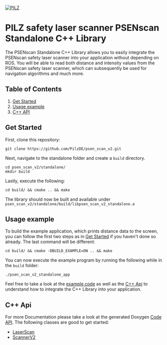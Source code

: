 [![PILZ](../img/pilz-logo.png)](https://www.pilz.com)

# PILZ safety laser scanner PSENscan Standalone C++ Library

The PSENscan Standalone C++ Library allows you to easily integrate the PSENscan safety laser scanner into your application without depending on ROS. You will be able to read both distance and intensity values from the PSENscan safety laser scanner, which can subsequently be used for navigation algorithms and much more.

## Table of Contents

1. [Get Started](#get-started)
2. [Usage example](#usage-example)
3. [C++ API](#c++-api)

## Get Started
First, clone this repository:
```
git clone https://github.com/PilzDE/psen_scan_v2.git
```

Next, navigate to the standalone folder and create a `build` directory.
```
cd psen_scan_v2/standalone/
mkdir build
```

Lastly, execute the following:
```
cd build/ && cmake .. && make
```

The library should now be built and available under `psen_scan_v2/standalone/build/libpsen_scan_v2_standalone.a`

## Usage example
To build the example application, which prints distance data to the screen, you can follow the first two steps as in [Get Started](#get-started) if you haven't done so already. The last command will be different:
```
cd build/ && cmake -DBUILD_EXAMPLE=ON .. && make
```

You can now execute the example program by running the following while in the `build` folder:
```
./psen_scan_v2_standalone_app
```

Feel free to take a look at the [example code](https://github.com/PilzDE/psen_scan_v2/blob/main/standalone/main.cpp) as well as the [C++ Api](#c++-api) to understand how to integrate the C++ Library into your application.

## C++ Api
For more Documentation please take a look at the generated Doxygen [Code API][]. The following classes are good to get started:
 - [LaserScan][]
 - [ScannerV2][]



[Code API]: http://docs.ros.org/en/melodic/api/psen_scan_v2/html/
[LaserScan]: http://docs.ros.org/en/melodic/api/psen_scan_v2/html/classpsen__scan__v2_1_1LaserScan.html
[ScannerV2]: http://docs.ros.org/en/melodic/api/psen_scan_v2/html/classpsen__scan__v2_1_1ScannerV2.html